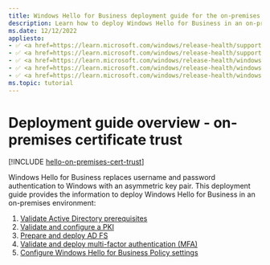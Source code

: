 ```yaml
---
title: Windows Hello for Business deployment guide for the on-premises certificate trust model
description: Learn how to deploy Windows Hello for Business in an on-premises, certificate trust model.
ms.date: 12/12/2022
appliesto: 
- ✅ <a href=https://learn.microsoft.com/windows/release-health/supported-versions-windows-client target=_blank>Windows 11</a>
- ✅ <a href=https://learn.microsoft.com/windows/release-health/supported-versions-windows-client target=_blank>Windows 10</a>
- ✅ <a href=https://learn.microsoft.com/windows/release-health/windows-server-release-info target=_blank>Windows Server 2022</a>
- ✅ <a href=https://learn.microsoft.com/windows/release-health/windows-server-release-info target=_blank>Windows Server 2019</a>
- ✅ <a href=https://learn.microsoft.com/windows/release-health/windows-server-release-info target=_blank>Windows Server 2016</a>
ms.topic: tutorial
---
```

# Deployment guide overview - on-premises certificate trust

[!INCLUDE [hello-on-premises-cert-trust](./includes/hello-on-premises-cert-trust.md)]

Windows Hello for Business replaces username and password authentication to Windows with an asymmetric key pair. This deployment guide provides the information to deploy Windows Hello for Business in an on-premises environment:

1. [Validate Active Directory prerequisites](hello-cert-trust-validate-ad-prereq.md)
2. [Validate and configure a PKI](hello-cert-trust-validate-pki.md)
3. [Prepare and deploy AD FS](hello-cert-trust-adfs.md)
4. [Validate and deploy multi-factor authentication (MFA)](hello-cert-trust-validate-deploy-mfa.md)
5. [Configure Windows Hello for Business Policy settings](hello-cert-trust-policy-settings.md)